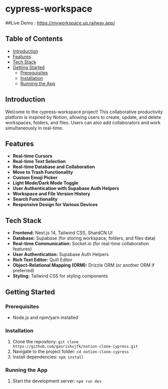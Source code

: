 # cypress-workspace

##Live Demo : https://myworkspace.up.railway.app/

## Table of Contents

- [Introduction](#introduction)
- [Features](#features)
- [Tech Stack](#tech-stack)
- [Getting Started](#getting-started)
  - [Prerequisites](#prerequisites)
  - [Installation](#installation)
  - [Running the App](#running-the-app)

## Introduction

Welcome to the cypress-workspace project! This collaborative productivity platform is inspired by Notion, allowing users to create, update, and delete workspaces, folders, and files. Users can also add collaborators and work simultaneously in real-time.

## Features

- **Real-time Cursors**
- **Real-time Text Selection**
- **Real-time Database and Collaboration**
- **Move to Trash Functionality**
- **Custom Emoji Picker**
- **Light Mode/Dark Mode Toggle**
- **User Authentication with Supabase Auth Helpers**
- **Workspace and File Version History**
- **Search Functionality**
- **Responsive Design for Various Devices**

## Tech Stack

- **Frontend:** Next.js 14, Tailwind CSS, ShardCN UI
- **Database:** Supabase (for storing workspace, folders, and files data)
- **Real-time Communication:** Socket.io (for real-time collaboration features)
- **User Authentication:** Supabase Auth Helpers
- **Rich Text Editor:** Quill Editor
- **Object-Relational Mapping (ORM):** Drizzle ORM (or another ORM if preferred)
- **Styling:** Tailwind CSS for styling components

## Getting Started

### Prerequisites

- Node.js and npm/yarn installed

### Installation

1. Clone the repository: `git clone https://github.com/gaurishxjfk/notion-clone-cypress.git`
2. Navigate to the project folder: `cd notion-clone-cypress`
3. Install dependencies: `npm install` 

### Running the App

1. Start the development server: `npm run dev` 

